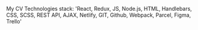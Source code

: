 My CV
Technologies stack:
'React, Redux, JS, Node.js, HTML, Handlebars, CSS, SCSS, REST API, AJAX, Netlify, GIT, Github, Webpack, Parcel, Figma, Trello'
